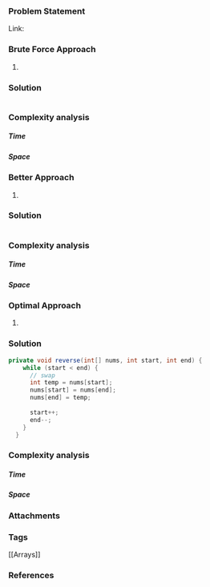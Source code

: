 ### Problem Statement

Link:

### Brute Force Approach
1. 

### Solution
```java
```

### Complexity analysis
##### Time

##### Space

### Better Approach
1. 

### Solution
```java
```

### Complexity analysis
##### Time

##### Space

### Optimal Approach
1. 

### Solution
```java
private void reverse(int[] nums, int start, int end) {  
    while (start < end) {  
	  // swap
      int temp = nums[start];  
      nums[start] = nums[end];  
      nums[end] = temp;  
  
      start++;  
      end--;  
    }  
  }  
```

### Complexity analysis
##### Time

##### Space

### Attachments


### Tags
[[Arrays]]

### References